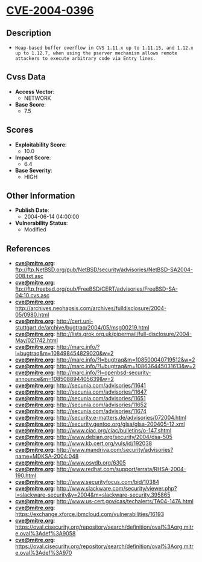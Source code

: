 
# [CVE-2004-0396](https://cve.mitre.org/cgi-bin/cvename.cgi?name=CVE-2004-0396)

## Description

- `Heap-based buffer overflow in CVS 1.11.x up to 1.11.15, and 1.12.x up to 1.12.7, when using the pserver mechanism allows remote attackers to execute arbitrary code via Entry lines.`

## Cvss Data

- **Access Vector**:
  - NETWORK
- **Base Score**:
  - 7.5

## Scores

- **Exploitability Score**:
  - 10.0
- **Impact Score**:
  - 6.4
- **Base Severity**:
  - HIGH

## Other Information

- **Publish Date**:
  - 2004-06-14 04:00:00
- **Vulnerability Status**:
  - Modified

## References

- **cve@mitre.org**: ftp://ftp.NetBSD.org/pub/NetBSD/security/advisories/NetBSD-SA2004-008.txt.asc
- **cve@mitre.org**: ftp://ftp.freebsd.org/pub/FreeBSD/CERT/advisories/FreeBSD-SA-04:10.cvs.asc
- **cve@mitre.org**: http://archives.neohapsis.com/archives/fulldisclosure/2004-05/0980.html
- **cve@mitre.org**: http://cert.uni-stuttgart.de/archive/bugtraq/2004/05/msg00219.html
- **cve@mitre.org**: http://lists.grok.org.uk/pipermail/full-disclosure/2004-May/021742.html
- **cve@mitre.org**: http://marc.info/?l=bugtraq&m=108498454829020&w=2
- **cve@mitre.org**: http://marc.info/?l=bugtraq&m=108500040719512&w=2
- **cve@mitre.org**: http://marc.info/?l=bugtraq&m=108636445031613&w=2
- **cve@mitre.org**: http://marc.info/?l=openbsd-security-announce&m=108508894405639&w=2
- **cve@mitre.org**: http://secunia.com/advisories/11641
- **cve@mitre.org**: http://secunia.com/advisories/11647
- **cve@mitre.org**: http://secunia.com/advisories/11651
- **cve@mitre.org**: http://secunia.com/advisories/11652
- **cve@mitre.org**: http://secunia.com/advisories/11674
- **cve@mitre.org**: http://security.e-matters.de/advisories/072004.html
- **cve@mitre.org**: http://security.gentoo.org/glsa/glsa-200405-12.xml
- **cve@mitre.org**: http://www.ciac.org/ciac/bulletins/o-147.shtml
- **cve@mitre.org**: http://www.debian.org/security/2004/dsa-505
- **cve@mitre.org**: http://www.kb.cert.org/vuls/id/192038
- **cve@mitre.org**: http://www.mandriva.com/security/advisories?name=MDKSA-2004:048
- **cve@mitre.org**: http://www.osvdb.org/6305
- **cve@mitre.org**: http://www.redhat.com/support/errata/RHSA-2004-190.html
- **cve@mitre.org**: http://www.securityfocus.com/bid/10384
- **cve@mitre.org**: http://www.slackware.com/security/viewer.php?l=slackware-security&y=2004&m=slackware-security.395865
- **cve@mitre.org**: http://www.us-cert.gov/cas/techalerts/TA04-147A.html
- **cve@mitre.org**: https://exchange.xforce.ibmcloud.com/vulnerabilities/16193
- **cve@mitre.org**: https://oval.cisecurity.org/repository/search/definition/oval%3Aorg.mitre.oval%3Adef%3A9058
- **cve@mitre.org**: https://oval.cisecurity.org/repository/search/definition/oval%3Aorg.mitre.oval%3Adef%3A970
